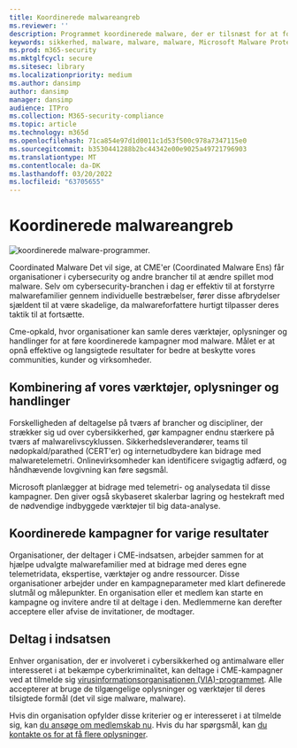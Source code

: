 ```yaml
---
title: Koordinerede malwareangreb
ms.reviewer: ''
description: Programmet koordinerede malware, der er tilsnæst for at forene sikkerhedsorganisationer for at forstyrre malwareøkoordinationen.
keywords: sikkerhed, malware, malware, malware, Microsoft Malware Protection Center, MMPC
ms.prod: m365-security
ms.mktglfcycl: secure
ms.sitesec: library
ms.localizationpriority: medium
ms.author: dansimp
author: dansimp
manager: dansimp
audience: ITPro
ms.collection: M365-security-compliance
ms.topic: article
ms.technology: m365d
ms.openlocfilehash: 71ca854e97d1d0011c1d53f500c978a7347115e0
ms.sourcegitcommit: b3530441288b2bc44342e00e9025a49721796903
ms.translationtype: MT
ms.contentlocale: da-DK
ms.lasthandoff: 03/20/2022
ms.locfileid: "63705655"
---
```

# <a name="coordinated-malware-eradication"></a>Koordinerede malwareangreb

![koordinerede malware-programmer.](../../media/security-intelligence-images/coordinated-malware.png)

Coordinated Malware Det vil sige, at CME'er (Coordinated Malware Ens) får organisationer i cybersecurity og andre brancher til at ændre spillet mod malware. Selv om cybersecurity-branchen i dag er effektiv til at forstyrre malwarefamilier gennem individuelle bestræbelser, fører disse afbrydelser sjældent til at være skadelige, da malwareforfattere hurtigt tilpasser deres taktik til at fortsætte.

Cme-opkald, hvor organisationer kan samle deres værktøjer, oplysninger og handlinger for at føre koordinerede kampagner mod malware. Målet er at opnå effektive og langsigtede resultater for bedre at beskytte vores communities, kunder og virksomheder.

## <a name="combining-our-tools-information-and-actions"></a>Kombinering af vores værktøjer, oplysninger og handlinger

Forskelligheden af deltagelse på tværs af brancher og discipliner, der strækker sig ud over cybersikkerhed, gør kampagner endnu stærkere på tværs af malwarelivscyklussen. Sikkerhedsleverandører, teams til nødopkald/parathed (CERT'er) og internetudbydere kan bidrage med malwaretelemetri. Onlinevirksomheder kan identificere svigagtig adfærd, og håndhævende lovgivning kan føre søgsmål.

Microsoft planlægger at bidrage med telemetri- og analysedata til disse kampagner. Den giver også skybaseret skalerbar lagring og hestekraft med de nødvendige indbyggede værktøjer til big data-analyse.

## <a name="coordinated-campaigns-for-lasting-results"></a>Koordinerede kampagner for varige resultater

Organisationer, der deltager i CME-indsatsen, arbejder sammen for at hjælpe udvalgte malwarefamilier med at bidrage med deres egne telemetridata, ekspertise, værktøjer og andre ressourcer. Disse organisationer arbejder under en kampagneparameter med klart definerede slutmål og målepunkter. En organisation eller et medlem kan starte en kampagne og invitere andre til at deltage i den. Medlemmerne kan derefter acceptere eller afvise de invitationer, de modtager.

## <a name="join-the-effort"></a>Deltag i indsatsen

Enhver organisation, der er involveret i cybersikkerhed og antimalware eller interesseret i at bekæmpe cyberkriminalitet, kan deltage i CME-kampagner ved at tilmelde sig [virusinformationsorganisationen (VIA)-programmet](virus-information-alliance-criteria.md). Alle accepterer at bruge de tilgængelige oplysninger og værktøjer til deres tilsigtede formål (det vil sige malware, malware).

Hvis din organisation opfylder disse kriterier og er interesseret i at tilmelde sig, kan [du ansøge om medlemskab nu](https://www.microsoft.com/wdsi/alliances/apply-alliance-membership). Hvis du har spørgsmål, kan [du kontakte os for at få flere oplysninger](https://www.microsoft.com/wdsi/alliances/collaboration-inquiry).
